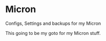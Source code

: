 # Micron
Configs, Settings and backups for my Micron

This going to be my goto for my Micron stuff.
